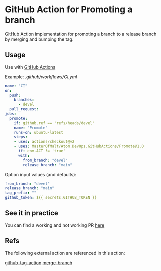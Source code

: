 # GitHub Action for Promoting a branch

GitHub Action implementation for promoting a branch to a release branch by
merging and bumping the tag.

## Usage

Use with [GitHub Actions](https://github.com/features/actions)

Example: _.github/workflows/CI.yml_

```yaml
name: "CI"
on:
  push:
    branches:
      - devel
  pull_request:
jobs:
  promote:
    if: github.ref == 'refs/heads/devel'
    name: "Promote"
    runs-on: ubuntu-latest
    steps:
    - uses: actions/checkout@v2
    - uses: MasterOfMalt/Atom.DevOps.GitHubActions/Promote@1.0
      if: env.ACT != 'true'
      with:
        from_branch: "devel"
        release_branch: "main"
```

Option input values (and defaults):

```yaml
from_branch: "devel"
release_branch: "main"
tag_prefix: ""
github_token: ${{ secrets.GITHUB_TOKEN }}
```

## See it in practice

You can find a working and not working PR [here](https://github.com/MasterOfMalt/Atom.StatusDashboard/pulls)

## Refs

The following external action are referenced in this action:

[github-tag-action](https://github.com/mathieudutour/github-tag-action)
[merge-branch](https://github.com/devmasx/merge-branch)
